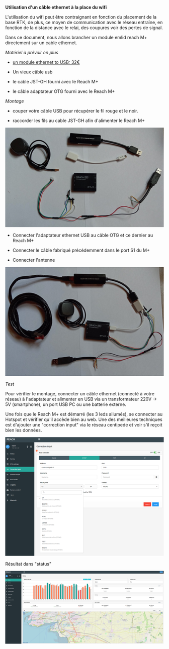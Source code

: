 **Utilisation d'un câble ethernet à la place du wifi**

L'utilisation du wifi peut être contraignant en fonction du placement de la base RTK, de plus, ce moyen de communication avec le réseau entraîne, en fonction de la distance avec le relai, des coupures voir des pertes de signal.

Dans ce document, nous allons brancher un module emlid reach M+ directement sur un cable ethernet.

*Matériel à prévoir en plus*

* [un module ethernet to USB: 32€](https://fr.rs-online.com/web/p/products/1447999/?grossPrice=Y&cm_mmc=FR-PLA-DS3A-_-google-_-CSS_PLA_FR_FR_Informatique_Et_P%C3%A9riph%C3%A9riques-_-R%C3%A9seaux_Et_Connectivit%C3%A9%7CAdaptateurs_D%27Interface-_-PRODUCT_GROUP&matchtype=&pla-627275384809&gclid=EAIaIQobChMI0uqsz4PL4wIVxEPTCh1P8wFLEAQYASABEgKqIvD_BwE&gclsrc=aw.ds)

* Un vieux câble usb

* le cable JST-GH fourni avec le Reach M+

* le câble adaptateur OTG fourni avec le Reach M+


*Montage*

* couper votre câble USB pour récupérer le fil rouge et le noir.

* raccorder les fils au cable JST-GH afin d'alimenter le Reach M+

<p align="center"><img src="../docs/images/ethernet/1.jpg"></p>

* Connecter l'adaptateur ethernet USB au câble OTG et ce dernier au Reach M+

* Connecter le câble fabriqué précédemment dans le port S1 du M+

* Connecter l'antenne


<p align="center"><img src="../docs/images/ethernet/2.jpg"></p>

*Test*

Pour vérifier le montage, connecter un câble ethernet (connecté à votre réseau) à l'adaptateur et alimenter en USB via un transformateur 220V -> 5V (smartphone), un port USB PC ou une batterie externe.

Une fois que le Reach M+ est démarré (les 3 leds allumés), se connecter au Hotspot et vérifier qu'il accède bien au web. Une des meilleures techniques est d'ajouter une "correction input" via le réseau centipede et voir s'il reçoit bien les données.

<p align="center"><img src="../docs/images/reach_correction.png"></p>

Résultat dans "status"

<p align="center"><img src="../docs/images/fix.png"></p>
